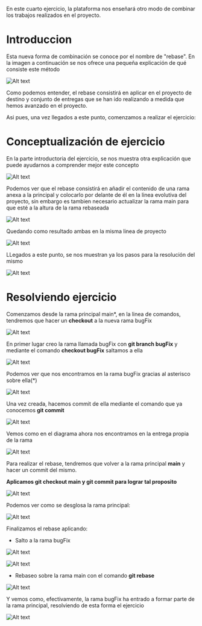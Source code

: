 En este cuarto ejercicio, la plataforma nos enseñará otro modo de combinar los trabajos realizados en el proyecto.

# Introduccion

Esta nueva forma de combinación se conoce por el nombre de "rebase". En la imagen a continuación se nos ofrece una pequeña explicación de qué consiste este método

![Alt text](introduccion.jpg)

Como podemos entender, el rebase consistirá en aplicar en el proyecto de destino y conjunto de entregas que se han ido realizando a medida que hemos avanzado en el proyecto.

Asi pues, una vez llegados a este punto, comenzamos a realizar el ejercicio:

# Conceptualización de ejercicio

En la parte introductoria del ejercicio, se nos muestra otra explicación que puede ayudarnos a comprender mejor este concepto

![Alt text](introduccion2.jpg)

Podemos ver que el rebase consistirá en añadir el contenido de una rama anexa a la principal y colocarlo por delante de él en la linea evolutiva del proyecto, sin embargo es tambien necesario actualizar la rama main para que esté a la altura de la rama rebaseada

![Alt text](introduccion3.jpg)

Quedando como resultado ambas en la misma linea de proyecto

![Alt text](introduccion4.jpg)

LLegados a este punto, se nos muestran ya los pasos para la resolución del mismo

![Alt text](ejercicio.jpg)

# Resolviendo ejercicio

Comenzamos desde la rama principal main*, en la linea de comandos, tendremos que hacer un **checkout** a la nueva rama bugFix

![Alt text](diagramaInicio.jpg)

En primer lugar creo la rama llamada bugFix con **git branch bugFix** y mediante el comando **checkout bugFix** saltamos a ella

![Alt text](comandosCreacionRamaYSalto.jpg)

Podemos ver que nos encontramos en la rama bugFix gracias al asterisco sobre ella(*)

![Alt text](diagramaCreacionySalto.jpg)

Una vez creada, hacemos commit de ella mediante el comando que ya conocemos **git commit**

![Alt text](comandosCommitRama.jpg)

Vemos como en el diagrama ahora nos encontramos en la entrega propia de la rama

![Alt text](diagramaCommitRama.jpg)

Para realizar el rebase, tendremos que volver a la rama principal **main** y hacer un commit del mismo. 

**Aplicamos git checkout main y git commit para lograr tal proposito**

![Alt text](comandosCheckoutComitMain.jpg)

Podemos ver como se desglosa la rama principal:

![Alt text](diagramaCheckoutCommitMain.jpg)

Finalizamos el rebase aplicando:

- Salto a la rama bugFix

![Alt text](comandosCheckoutRama2.jpg)

![Alt text](diagramaSaltoARama.jpg)

- Rebaseo sobre la rama main con el comando **git rebase**

![Alt text](comandosRebase.jpg)

Y vemos como, efectivamente, la rama bugFix ha entrado a formar parte de la rama principal, resolviendo de esta forma el ejercicio

![Alt text](diagramaRebaseo.jpg)


